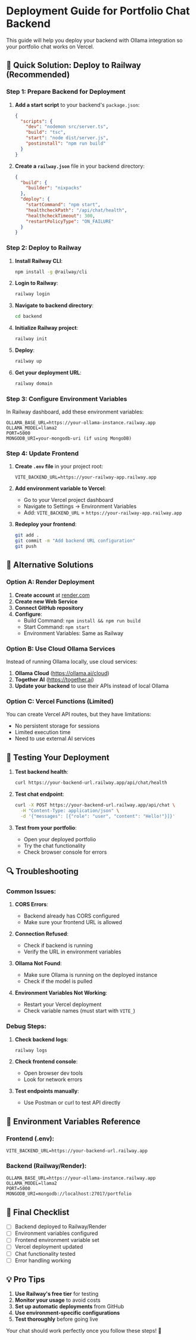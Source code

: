 # Deployment Guide for Portfolio Chat Backend

This guide will help you deploy your backend with Ollama integration so your portfolio chat works on Vercel.

## 🚀 Quick Solution: Deploy to Railway (Recommended)

### Step 1: Prepare Backend for Deployment

1. **Add a start script** to your backend's `package.json`:
   ```json
   {
     "scripts": {
       "dev": "nodemon src/server.ts",
       "build": "tsc",
       "start": "node dist/server.js",
       "postinstall": "npm run build"
     }
   }
   ```

2. **Create a `railway.json`** file in your backend directory:
   ```json
   {
     "build": {
       "builder": "nixpacks"
     },
     "deploy": {
       "startCommand": "npm start",
       "healthcheckPath": "/api/chat/health",
       "healthcheckTimeout": 300,
       "restartPolicyType": "ON_FAILURE"
     }
   }
   ```

### Step 2: Deploy to Railway

1. **Install Railway CLI**:
   ```bash
   npm install -g @railway/cli
   ```

2. **Login to Railway**:
   ```bash
   railway login
   ```

3. **Navigate to backend directory**:
   ```bash
   cd backend
   ```

4. **Initialize Railway project**:
   ```bash
   railway init
   ```

5. **Deploy**:
   ```bash
   railway up
   ```

6. **Get your deployment URL**:
   ```bash
   railway domain
   ```

### Step 3: Configure Environment Variables

In Railway dashboard, add these environment variables:
```
OLLAMA_BASE_URL=https://your-ollama-instance.railway.app
OLLAMA_MODEL=llama2
PORT=5000
MONGODB_URI=your-mongodb-uri (if using MongoDB)
```

### Step 4: Update Frontend

1. **Create `.env` file** in your project root:
   ```
   VITE_BACKEND_URL=https://your-railway-app.railway.app
   ```

2. **Add environment variable to Vercel**:
   - Go to your Vercel project dashboard
   - Navigate to Settings → Environment Variables
   - Add: `VITE_BACKEND_URL` = `https://your-railway-app.railway.app`

3. **Redeploy your frontend**:
   ```bash
   git add .
   git commit -m "Add backend URL configuration"
   git push
   ```

## 🔧 Alternative Solutions

### Option A: Render Deployment

1. **Create account** at [render.com](https://render.com)
2. **Create new Web Service**
3. **Connect GitHub repository**
4. **Configure**:
   - Build Command: `npm install && npm run build`
   - Start Command: `npm start`
   - Environment Variables: Same as Railway

### Option B: Use Cloud Ollama Services

Instead of running Ollama locally, use cloud services:

1. **Ollama Cloud** (https://ollama.ai/cloud)
2. **Together AI** (https://together.ai)
3. **Update your backend** to use their APIs instead of local Ollama

### Option C: Vercel Functions (Limited)

You can create Vercel API routes, but they have limitations:
- No persistent storage for sessions
- Limited execution time
- Need to use external AI services

## 🧪 Testing Your Deployment

1. **Test backend health**:
   ```bash
   curl https://your-backend-url.railway.app/api/chat/health
   ```

2. **Test chat endpoint**:
   ```bash
   curl -X POST https://your-backend-url.railway.app/api/chat \
     -H "Content-Type: application/json" \
     -d '{"messages": [{"role": "user", "content": "Hello!"}]}'
   ```

3. **Test from your portfolio**:
   - Open your deployed portfolio
   - Try the chat functionality
   - Check browser console for errors

## 🔍 Troubleshooting

### Common Issues:

1. **CORS Errors**:
   - Backend already has CORS configured
   - Make sure your frontend URL is allowed

2. **Connection Refused**:
   - Check if backend is running
   - Verify the URL in environment variables

3. **Ollama Not Found**:
   - Make sure Ollama is running on the deployed instance
   - Check if the model is pulled

4. **Environment Variables Not Working**:
   - Restart your Vercel deployment
   - Check variable names (must start with `VITE_`)

### Debug Steps:

1. **Check backend logs**:
   ```bash
   railway logs
   ```

2. **Check frontend console**:
   - Open browser dev tools
   - Look for network errors

3. **Test endpoints manually**:
   - Use Postman or curl to test API directly

## 📝 Environment Variables Reference

### Frontend (.env):
```
VITE_BACKEND_URL=https://your-backend-url.railway.app
```

### Backend (Railway/Render):
```
OLLAMA_BASE_URL=https://your-ollama-instance.railway.app
OLLAMA_MODEL=llama2
PORT=5000
MONGODB_URI=mongodb://localhost:27017/portfolio
```

## 🎯 Final Checklist

- [ ] Backend deployed to Railway/Render
- [ ] Environment variables configured
- [ ] Frontend environment variable set
- [ ] Vercel deployment updated
- [ ] Chat functionality tested
- [ ] Error handling working

## 💡 Pro Tips

1. **Use Railway's free tier** for testing
2. **Monitor your usage** to avoid costs
3. **Set up automatic deployments** from GitHub
4. **Use environment-specific configurations**
5. **Test thoroughly** before going live

Your chat should work perfectly once you follow these steps! 🚀 